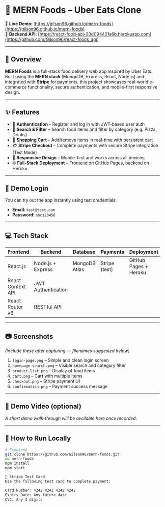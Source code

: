 # 🍔 MERN Foods – Uber Eats Clone

🚀 **Live Demo**: [https://gilson96.github.io/mern-foods](https://gilson96.github.io/mern-foods)  
🔌 **Backend API**: [https://react-food-api-03d094431a6b.herokuapp.com](https://github.com/Gilson96/react-foods_api)

---

## 📌 Overview

**MERN Foods** is a full-stack food delivery web app inspired by Uber Eats. Built using the **MERN stack** (MongoDB, Express, React, Node.js) and integrated with **Stripe** for payments, this project showcases real-world e-commerce functionality, secure authentication, and mobile-first responsive design.

---

## ✨ Features

- 🔐 **Authentication** – Register and log in with JWT-based user auth
- 🔎 **Search & Filter** – Search food items and filter by category (e.g. Pizza, Drinks)
- 🛒 **Shopping Cart** – Add/remove items in real-time with persistent cart
- 💳 **Stripe Checkout** – Complete payments with secure Stripe integration (Test Mode)
- 📱 **Responsive Design** – Mobile-first and works across all devices
- 🌐 **Full-Stack Deployment** – Frontend on GitHub Pages, backend on Heroku

---

## 🧪 Demo Login

You can try out the app instantly using test credentials:

- **Email**: `test@test.com`  
- **Password**: `abc123456`

---

## 💻 Tech Stack

| Frontend            | Backend                 | Database       | Payments       | Deployment               |
|---------------------|-------------------------|----------------|----------------|--------------------------|
| React.js            | Node.js + Express       | MongoDB Atlas  | Stripe (test)  | GitHub Pages + Heroku    |
| React Context API   | JWT Authentication      |                |                |                          |
| React Router v6     | RESTful API             |                |                |                          |

---

## 📷 Screenshots

*(Include these after capturing — filenames suggested below)*

1. `login-page.png` – Simple and clean login screen  
2. `homepage-search.png` – Visible search and category filter  
3. `product-list.png` – Display of food items  
4. `cart.png` – Cart with multiple items  
5. `checkout.png` – Stripe payment UI  
6. `confirmation.png` – Payment success message  

---

## 🎥 Demo Video (optional)

*A short demo walk-through will be available here once recorded.*

---

## 🧭 How to Run Locally

```bash
# Frontend
git clone https://github.com/Gilson96/mern-foods.git
cd mern-foods
npm install
npm start

🏁 Stripe Test Card
Use the following test card to complete payment:

Card Number: 4242 4242 4242 4242
Expiry Date: Any future date
CVC: Any 3 digits
